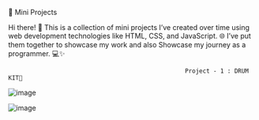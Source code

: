 🚀 Mini Projects


Hi there! 👋
This is a collection of mini projects I’ve created over time using web development technologies like HTML, CSS, and JavaScript. 🌐 I’ve put them together to showcase my work and also Showcase my journey as a programmer. 💻✨

 
 
                                                      Project - 1 : DRUM KIT🥁
 
![image](https://github.com/user-attachments/assets/49682487-b8ee-4af0-86f5-974189edb107)





![image](https://github.com/user-attachments/assets/6ae37c25-49e3-4719-8ad9-dbc72f5a7b6e)

